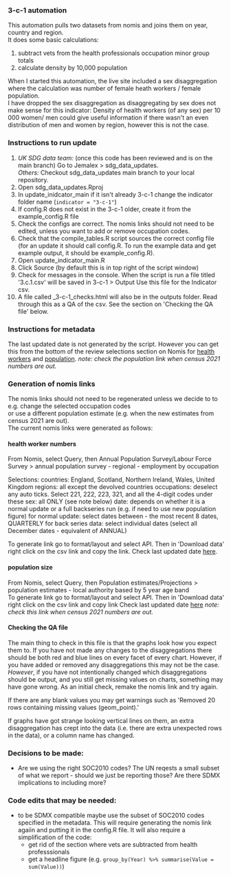 ### 3-c-1 automation
  
This automation pulls two datasets from nomis and joins them on year, country and region.  
It does some basic calculations:
1. subtract vets from the health professionals occupation minor group totals  
2. calculate density by 10,000 population
  
When I started this automation, the live site included a sex disaggregation where the 
calculation was number of female heath workers / female population.  
I have dropped the sex disaggregation as disaggregating by sex does not make sense for this indicator: 
Density of health workers (of any sex) per 10 000 women/ men could give useful information if there 
wasn't an even distribution of men and women by region, however this is not the case.
  
### Instructions to run update ###
1. *UK SDG data team:* (once this code has been reviewed and is on the main branch) Go to Jemalex > sdg_data_updates.    
   *Others:* Checkout sdg_data_updates main branch to your local repository.     
2. Open sdg_data_updates.Rproj  
3. In update_inidcator_main if it isn't already 3-c-1 change the indicator folder name (`indicator = "3-c-1"`)  
4. If config.R does not exist in the 3-c-1 older, create it from the example_config.R file  
5. Check the configs are correct. The nomis links should not need to be edited, unless you want to add or remove occupation codes. 
6. Check that the compile_tables.R script sources the correct config file (for an update it should call config.R. 
To run the example data and get example output, it should be example_config.R).   
7. Open update_indicator_main.R  
8. Click Source (by default this is in top right of the script window)  
9. Check for messages in the console. When the script is run a file titled '3.c.1.csv' will be saved in 3-c-1 > Output 
   Use this file for the Indicator csv.  
10. A file called <date>_3-c-1_checks.html will also be in the outputs folder. Read through this as a QA of the csv. See the section on 'Checking the QA file' below. 

### Instructions for metadata ###
The last updated date is not generated by the script. However you can get this from the bottom of the review selections section
on Nomis for [health workers](https://www.nomisweb.co.uk/query/construct/summary.asp?mode=construct&version=0&dataset=168) and
[population](https://www.nomisweb.co.uk/query/construct/summary.asp?mode=construct&version=0&dataset=31). *note: check the population link
when census 2021 numbers are out.*
  
### Generation of nomis links ###
The nomis links should not need to be regenerated unless we decide to to e.g. change the selected occupation codes  
or use a different population estimate (e.g. when the new estimates from census 2021 are out).  
The current nomis links were generated as follows:

#### health worker numbers ####
From Nomis, select Query, then Annual Population Survey/Labour Force Survey >  annual population survey - regional - employment by occupation   
  
Selections:
   countries: England, Scotland, Northern Ireland, Wales, United Kingdom
   regions: all except the devolved countries
   occupations: deselect any auto ticks. Select 221, 222, 223, 321, and all the 4-digit codes under these
   sex: all ONLY (see note below)
   date: depends on whether it is a normal update or a full backseries run (e.g. if need to use new population figure)
         for normal update: select dates between - the most recent 8 dates, QUARTERLY 
         for back series data: select individual dates (select all December dates - equivalent of ANNUAL)

To generate link go to format/layout and select API. Then in 'Download data' right click on the csv link and copy the link.
Check last updated date [here](https://www.nomisweb.co.uk/query/construct/summary.asp?mode=construct&version=0&dataset=168).  

#### population size ####
From Nomis, select Query, then Population estimates/Projections > population estimates - local authority based by 5 year age band  
To generate link go to format/layout and select API. Then in 'Download data' right click on the csv link and copy link
Check last updated date [here](https://www.nomisweb.co.uk/query/construct/summary.asp?mode=construct&version=0&dataset=31) *note: check this link
when census 2021 numbers are out.*  
  
#### Checking the QA file ####
The main thing to check in this file is that the graphs look how you expect them to. If you have not made any changes to the 
disaggregations there should be both red and blue lines on every facet of every chart. However, if you have added or removed 
any disaggregations this may not be the case. *However*, if you have not intentionally changed which disaggregations should be output, 
and you still get missing values on charts, something may have gone wrong. As an initial check, remake the nomis link and try again.    
  
If there are any blank values you may get warnings such as 'Removed 20 rows containing missing values (geom_point).'  
    
If graphs have got strange looking vertical lines on them, an extra disaggregation has crept into the data (i.e. there are
extra unexpected rows in the data), or a column name has changed.  

### Decisions to be made: ### 
- Are we using the right SOC2010 codes? 
  The UN reqests a small subset of what we report - should we just be reporting those? Are there SDMX implications to including more?
  
### Code edits that may be needed: ###  
- to be SDMX compatible maybe use the subset of SOC2010 codes specified in the metadata. 
  This will require generating the nomis link agaiin and putting it in the config.R file.
  It will also require a simplification of the code:
  - get rid of the section where vets are subtracted from health professsionals
  - get a headline figure (e.g. `group_by(Year) %>% summarise(Value = sum(Value))`)

  
